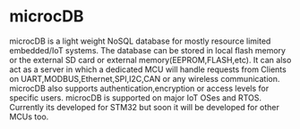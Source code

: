 # microcDB
microcDB is a light weight NoSQL database for mostly resource limited embedded/IoT systems. The database can be stored in local flash memory or the external SD card or external memory(EEPROM,FLASH,etc). It can also act as a server in which a dedicated MCU will handle requests from Clients on UART,MODBUS,Ethernet,SPI,I2C,CAN or any wireless communication. microcDB also supports authentication,encryption or access levels for specific users. microcDB is supported on major IoT OSes and RTOS.  Currently its developed for STM32 but soon it will be developed for other MCUs too.
